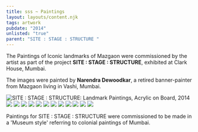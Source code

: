 ```yaml
---
title: sss ~ Paintings
layout: layouts/content.njk
tags: artwork
pubdate: "2014"
unlisted: "true"
parent: "SITE : STAGE : STRUCTURE "
---
```


The Paintings of Iconic landmarks of Mazgaon were commissioned by the artist
as part of the project **SITE : STAGE : STRUCTURE**, exhibited at Clark House,
Mumbai.

The images were painted by **Narendra Dewoodkar**, a retired banner-painter
from Mazgaon living in Vashi, Mumbai.

![SITE : STAGE : STRUCTURE: Landmark Paintings, Acrylic on Board, 2014](/static/img-d/site-stage-structure_paintings.jpg)
![](/static/img-d/yellow-crane.jpg)
![](/static/img-d/chinese-temple.jpg)
![](/static/img-d/pine-building.jpg)
![](/static/img-d/anthony-s-rest.jpg)
![](/static/img-d/mazgaon-garden.jpg)
![](/static/img-d/old-gloria-cross.jpg)
![](/static/img-d/hasanabad.jpg)
![](/static/img-d/vaity-house.jpg)
![](/static/img-d/matharpacady-oratory.jpg)
![](/static/img-d/bhaucha-dhakka.jpg)
![](/static/img-d/yellow-crane.jpg)
![](/static/img-d/installation-view_lores.jpg)


Paintings for SITE : STAGE : STRUCTURE were commissioned to be made in a 'Museum style' referring to colonial paintings of Mumbai.
